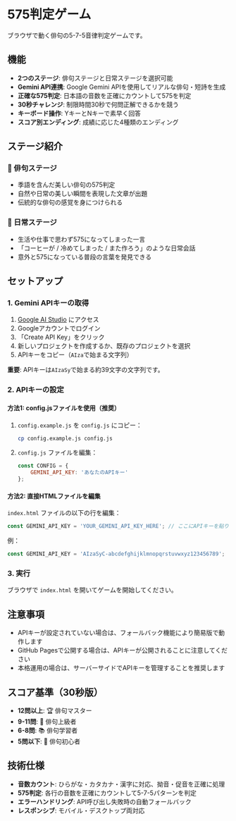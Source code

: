 # 575判定ゲーム

ブラウザで動く俳句の5-7-5音律判定ゲームです。

## 機能

- **2つのステージ**: 俳句ステージと日常ステージを選択可能
- **Gemini API連携**: Google Gemini APIを使用してリアルな俳句・短詩を生成
- **正確な575判定**: 日本語の音数を正確にカウントして575を判定
- **30秒チャレンジ**: 制限時間30秒で何問正解できるかを競う
- **キーボード操作**: YキーとNキーで素早く回答
- **スコア別エンディング**: 成績に応じた4種類のエンディング

## ステージ紹介

### 🌸 俳句ステージ
- 季語を含んだ美しい俳句の575判定
- 自然や日常の美しい瞬間を表現した文章が出題
- 伝統的な俳句の感覚を身につけられる

### 💭 日常ステージ  
- 生活や仕事で思わず575になってしまった一言
- 「コーヒーが / 冷めてしまった / また作ろう」のような日常会話
- 意外と575になっている普段の言葉を発見できる

## セットアップ

### 1. Gemini APIキーの取得

1. [Google AI Studio](https://aistudio.google.com/app/apikey) にアクセス
2. Googleアカウントでログイン
3. 「Create API Key」をクリック
4. 新しいプロジェクトを作成するか、既存のプロジェクトを選択
5. APIキーをコピー（`AIza`で始まる文字列）

**重要**: APIキーは`AIzaSy`で始まる約39文字の文字列です。

### 2. APIキーの設定

#### 方法1: config.jsファイルを使用（推奨）

1. `config.example.js` を `config.js` にコピー：
   ```bash
   cp config.example.js config.js
   ```

2. `config.js` ファイルを編集：
   ```javascript
   const CONFIG = {
       GEMINI_API_KEY: 'あなたのAPIキー'
   };
   ```

#### 方法2: 直接HTMLファイルを編集

`index.html` ファイルの以下の行を編集：

```javascript
const GEMINI_API_KEY = 'YOUR_GEMINI_API_KEY_HERE'; // ここにAPIキーを貼り付け
```

例：
```javascript
const GEMINI_API_KEY = 'AIzaSyC-abcdefghijklmnopqrstuvwxyz123456789';
```

### 3. 実行

ブラウザで `index.html` を開いてゲームを開始してください。

## 注意事項

- APIキーが設定されていない場合は、フォールバック機能により簡易版で動作します
- GitHub Pagesで公開する場合は、APIキーが公開されることに注意してください
- 本格運用の場合は、サーバーサイドでAPIキーを管理することを推奨します

## スコア基準（30秒版）

- **12問以上**: 🏆 俳句マスター
- **9-11問**: 🌟 俳句上級者  
- **6-8問**: 📚 俳句学習者
- **5問以下**: 🌱 俳句初心者

## 技術仕様

- **音数カウント**: ひらがな・カタカナ・漢字に対応、拗音・促音を正確に処理
- **575判定**: 各行の音数を正確にカウントして5-7-5パターンを判定
- **エラーハンドリング**: API呼び出し失敗時の自動フォールバック
- **レスポンシブ**: モバイル・デスクトップ両対応

